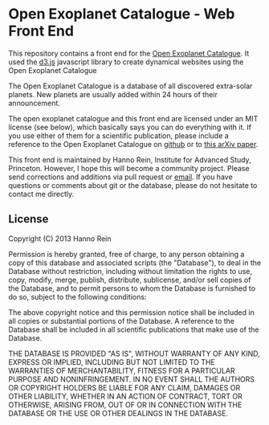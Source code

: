 Open Exoplanet Catalogue - Web Front End
==============

This repository contains a front end for the [Open Exoplanet Catalogue](https://github.com/hannorein/open_exoplanet_catalogue). It used the [d3.js](http://d3js.org/) javascript library to create dynamical websites using the Open Exoplanet Catalogue

The Open Exoplanet Catalogue is a database of all discovered extra-solar planets. New planets are usually added within 24 hours of their announcement.

The open exoplanet catalogue and this front end are licensed under an MIT license (see below), which basically says you can do everything with it. If you use either of them for a scientific publication, please include a reference to the Open Exoplanet Catalogue on [github](https://github.com/hannorein/open_exoplanet_catalogue) or to [this arXiv paper](http://arxiv.org/abs/1211.7121).  

This front end is maintained by Hanno Rein, Institute for Advanced Study, Princeton. However, I hope this will become a community project. Please send corrections and additions via pull request or [email](mailto:exoplanet@hanno-rein.de). If you have questions or comments about git or the database, please do not hesitate to contact me directly.

License
--------------
Copyright (C) 2013 Hanno Rein

Permission is hereby granted, free of charge, to any person obtaining a copy of this database and associated scripts (the "Database"), to deal in the Database without restriction, including without limitation the rights to use, copy, modify, merge, publish, distribute, sublicense, and/or sell copies of the Database, and to permit persons to whom the Database is furnished to do so, subject to the following conditions:

The above copyright notice and this permission notice shall be included in all copies or substantial portions of the Database.
A reference to the Database shall be included in all scientific publications that make use of the Database.

THE DATABASE IS PROVIDED "AS IS", WITHOUT WARRANTY OF ANY KIND, EXPRESS OR IMPLIED, INCLUDING BUT NOT LIMITED TO THE WARRANTIES OF MERCHANTABILITY, FITNESS FOR A PARTICULAR PURPOSE AND NONINFRINGEMENT. IN NO EVENT SHALL THE AUTHORS OR COPYRIGHT HOLDERS BE LIABLE FOR ANY CLAIM, DAMAGES OR OTHER LIABILITY, WHETHER IN AN ACTION OF CONTRACT, TORT OR OTHERWISE, ARISING FROM, OUT OF OR IN CONNECTION WITH THE DATABASE OR THE USE OR OTHER DEALINGS IN THE DATABASE.
